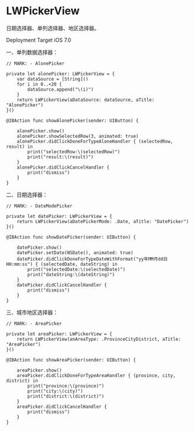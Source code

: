 # LWPickerView
日期选择器、单列选择器、地区选择器。

Deployment Target iOS 7.0

一、单列数据选择器：

    // MARK: - AlonePicker

    private let alonePicker: LWPickerView = {
        var dataSource = [String]()
        for i in 0..<20 {
            dataSource.append("\(i)")
        }
        return LWPickerView(aDataSource: dataSource, aTitle: "AlonePicker")
    }()

    @IBAction func showAlonePicker(sender: UIButton) {

        alonePicker.show()
        alonePicker.showSelectedRow(3, animated: true)
        alonePicker.didClickDoneForTypeAloneHandler { (selectedRow, result) in
            print("selectedRow:\(selectedRow)")
            print("result:\(result)")
        }
        alonePicker.didClickCancelHandler { 
            print("dismiss")
        }
    }


二、日期选择器：

    // MARK: - DateModePicker

    private let datePicker: LWPickerView = {
        return LWPickerView(aDatePickerMode: .Date, aTitle: "DatePicker")
    }()

    @IBAction func showDatePicker(sender: UIButton) {

        datePicker.show()
        datePicker.setDate(NSDate(), animated: true)
        datePicker.didClickDoneForTypeDateWithFormat("yy年MM月dd日 HH:mm:ss") { (selectedDate, dateString) in
            print("selectedDate:\(selectedDate)")
            print("dateString:\(dateString)")
        }
        datePicker.didClickCancelHandler {
            print("dismiss")
        }
    }


三、城市地区选择器：

    // MARK: - AreaPicker

    private let areaPicker: LWPickerView = {
        return LWPickerView(anAreaType: .ProvinceCityDistrict, aTitle: "AreaPicker")
    }()

    @IBAction func showAreaPicker(sender: UIButton) {

        areaPicker.show()
        areaPicker.didClickDoneForTypeAreaHandler { (province, city, district) in
            print("province:\(province)")
            print("city:\(city)")
            print("district:\(district)")
        }
        areaPicker.didClickCancelHandler {
            print("dismiss")
        }
    }


